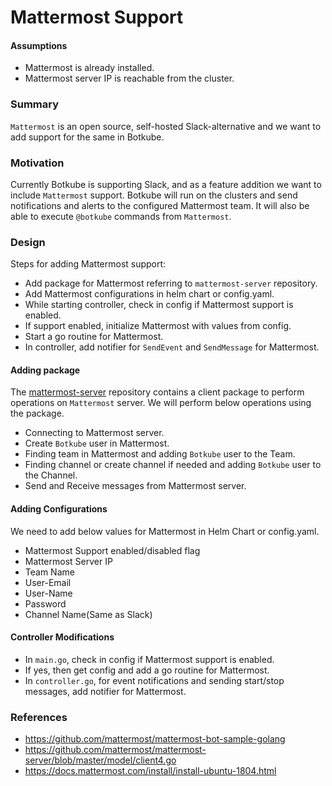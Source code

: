 # Mattermost Support

#### Assumptions
- Mattermost is already installed.
- Mattermost server IP is reachable from the cluster.

### Summary
`Mattermost` is an open source, self-hosted Slack-alternative and we want to add support for the same in Botkube.

### Motivation
Currently Botkube is supporting Slack, and as a feature addition we want to include `Mattermost` support. Botkube will run on the clusters and send notifications and alerts to the configured Mattermost team. It will also be able to execute `@botkube` commands from `Mattermost`. 

### Design
Steps for adding Mattermost support:
- Add package for Mattermost referring to `mattermost-server` repository.
- Add Mattermost configurations in helm chart or config.yaml.
- While starting controller, check in config if Mattermost support is enabled.
- If support enabled, initialize Mattermost with values from config.
- Start a go routine for Mattermost.
- In controller, add notifier for `SendEvent` and `SendMessage` for Mattermost.

#### Adding package
The [mattermost-server](https://github.com/mattermost/mattermost-server) repository contains a client package to perform operations on `Mattermost` server. We will perform below operations using the package.
- Connecting to Mattermost server.
- Create `Botkube` user in Mattermost.
- Finding team in Mattermost and adding `Botkube` user to the Team.
- Finding channel or create channel if needed and adding `Botkube` user to the Channel.
- Send and Receive messages from Mattermost server.

#### Adding Configurations
We need to add below values for Mattermost in Helm Chart or config.yaml.
- Mattermost Support enabled/disabled flag
- Mattermost Server IP
- Team Name
- User-Email
- User-Name
- Password
- Channel Name(Same as Slack)

#### Controller Modifications
- In `main.go`, check in config if Mattermost support is enabled.
- If yes, then get config and add a go routine for Mattermost.
- In `controller.go`, for event notifications and sending start/stop messages, add notifier for Mattermost.

### References
- https://github.com/mattermost/mattermost-bot-sample-golang
- https://github.com/mattermost/mattermost-server/blob/master/model/client4.go
- https://docs.mattermost.com/install/install-ubuntu-1804.html
